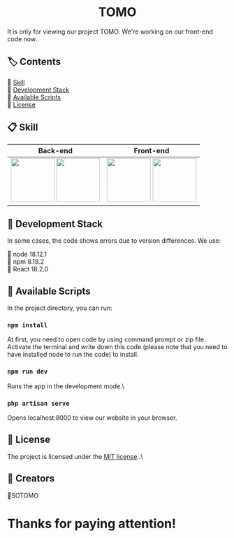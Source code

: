 <h1 align="center">TOMO</h1>

It is only for viewing our project TOMO. We're working on our front-end code now..



## 🏷️ Contents

🔹 [Skill](#-skill)\
🔹 [Development Stack](#-development-stack)\
🔹 [Available Scripts](#-available-scripts)\
🔹 [License](#-license)





## 📋 Skill

| Back-end                                                     |                                 Front-end                  |
| ------------------------------------------------------------ | ---------------------------------------------------------- |
| <img src="https://upload.wikimedia.org/wikipedia/commons/thumb/9/9a/Laravel.svg/1200px-Laravel.svg.png"  style="width:100px"/> <img src="https://brandslogos.com/wp-content/uploads/thumbs/mysql-logo-vector-1.svg" style="width:100px"/> | <img src="https://cdn4.iconfinder.com/data/icons/logos-3/600/React.js_logo-512.png"  style="width:100px"/> <img src="https://upload.wikimedia.org/wikipedia/commons/thumb/d/d5/Tailwind_CSS_Logo.svg/2048px-Tailwind_CSS_Logo.svg.png"  style="width:100px"/> |

  

## 📌 Development Stack

In some cases, the code shows errors due to version differences. We use:

🔹 node 18.12.1\
🔹 npm 8.19.2\
🔹 React 18.2.0




## 💾 Available Scripts

In the project directory, you can run:

### `npm install`
At first, you need to open code by using command prompt or zip file.\
Activate the terminal and write down this code (please note that you need to have installed node to run the code) to install.

### `npm run dev`

Runs the app in the development mode.\

### `php artisan serve`

Opens localhost:8000 to view our website in your browser.

## 📄 License

The project is licensed under the [MIT license](https://opensource.org/licenses/MIT)..\



## 👥 Creators

🔹SOTOMO

# Thanks for paying attention!


